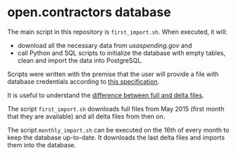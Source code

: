 # open.contractors database

The main script in this repository is `first_import.sh`.
When executed, it will:
- download all the necessary data from _usaspending.gov_ and
- call Python and SQL scripts to initialize the database with empty tables, clean and
import the data into PostgreSQL.

Scripts were written with the premise that the user
will provide a file with database credentials according
to [this specification](https://www.postgresql.org/docs/current/static/libpq-pgpass.html).

It is useful to understand the [difference between full and delta files](https://www.usaspending.gov/DownloadCenter/Pages/dataarchives.aspx).

The script `first_import.sh` downloads full files from May 2015
(first month that they are available)
and all delta files from then on.

The script `monthly_import.sh` can be executed on the 16th of every month to keep the database up-to-date.
It downloads the last delta files and imports them into the database.